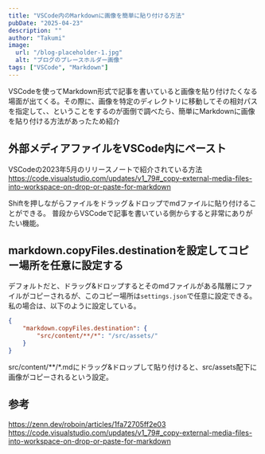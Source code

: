 ```yaml
---
title: "VSCode内のMarkdownに画像を簡単に貼り付ける方法"
pubDate: "2025-04-23"
description: ""
author: "Takumi"
image:
  url: "/blog-placeholder-1.jpg"
  alt: "ブログのプレースホルダー画像"
tags: ["VSCode", "Markdown"]
---
```


VSCodeを使ってMarkdown形式で記事を書いていると画像を貼り付けたくなる場面が出てくる。その際に、画像を特定のディレクトリに移動してその相対パスを指定して、、ということをするのが面倒で調べたら、簡単にMarkdownに画像を貼り付ける方法があったため紹介

## 外部メディアファイルをVSCode内にペースト
VSCodeの2023年5月のリリースノートで紹介されている方法
https://code.visualstudio.com/updates/v1_79#_copy-external-media-files-into-workspace-on-drop-or-paste-for-markdown

Shiftを押しながらファイルをドラッグ＆ドロップでmdファイルに貼り付けることができる。
普段からVSCodeで記事を書いている側からすると非常にありがたい機能。

## markdown.copyFiles.destinationを設定してコピー場所を任意に設定する
デフォルトだと、ドラッグ&ドロップするとそのmdファイルがある階層にファイルがコピーされるが、このコピー場所は`settings.json`で任意に設定できる。
私の場合は、以下のように設定している。

```json
{
	"markdown.copyFiles.destination": {
		"src/content/**/*": "/src/assets/"
	}
}
```

src/content/**/*.mdにドラッグ&ドロップして貼り付けると、src/assets配下に画像がコピーされるという設定。

## 参考
https://zenn.dev/roboin/articles/1fa72705ff2e03
https://code.visualstudio.com/updates/v1_79#_copy-external-media-files-into-workspace-on-drop-or-paste-for-markdown
